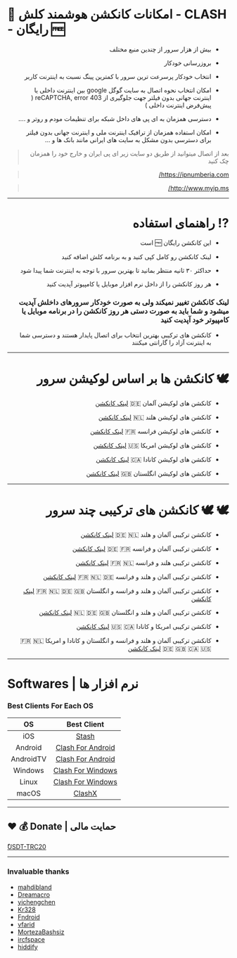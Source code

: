 # 📌  امکانات کانکشن هوشمند کلش - CLASH - رایگان 🆓

<div  dir="rtl">

- بیش از هزار سرور از چندین منبع مختلف
<div  dir="rtl">

- بروزرسانی خودکار
<div  dir="rtl">

- انتخاب خودکار پرسرعت ترین سرور با کمترین پینگ نسبت به اینترنت کاربر
<div  dir="rtl">

- امکان انتخاب نحوه اتصال به سایت گوگل google بین اینترنت داخلی یا اینترنت جهانی بدون فیلتر جهت جلوگیری از reCAPTCHA, error 403 ( پیش‌فرض اینترنت داخلی )
<div  dir="rtl">

- دسترسی همزمان به ای پی های داخل شبکه برای تنظیمات مودم و روتر و ....
<div  dir="rtl">

- امکان استفاده همزمان از ترافیک اینترنت ملی و اینترنت جهانی بدون فیلتر برای دسترسی بدون مشکل به سایت های ایرانی مانند بانک ها و ...

> بعد از اتصال میتوانید از طریق دو سایت زیر ای پی ایران و خارج خود را همزمان چک کنید

> https://ipnumberia.com/

> http://www.myip.ms/

<div  dir="rtl">

-----------------------
# ⁉️ راهنمای استفاده 

- این کانکشن رایگان 🆓 است
<div  dir="rtl">

- لینک کانکشن رو کامل کپی کنید و به برنامه کلش اضافه کنید
<div  dir="rtl">

- حداکثر ۳۰ ثانیه منتظر بمانید تا بهترین سرور با توجه به اینترنت شما پیدا شود
<div  dir="rtl">

- هر روز کانکشن  را از داخل نرم افزار موبایل یا کامپیوتر آپدیت کنید
### لینک کانکشن تغییر نمیکند ولی به صورت خودکار سرورهای داخلش آپدیت میشود و شما باید به صورت دستی هر روز کانکشن را در برنامه موبایل یا کامپیوتر خود آپدیت کنید
<div  dir="rtl">

- کانکشن های ترکیبی بهترین انتخاب برای اتصال پایدار هستند و دسترسی شما به اینترنت آزاد را گارانتی میکنند
<div  dir="rtl">

-----------------------
# 🕊️ کانکشن ها بر اساس لوکیشن سرور

- کانکشن های لوکیشن آلمان 🇩🇪 [لینک کانکشن](https://raw.githubusercontent.com/brommbromley/Smart-Clash/main/germany.yaml)
<div  dir="rtl">

- کانکشن های لوکیشن هلند 🇳🇱 [لینک کانکشن](https://raw.githubusercontent.com/brommbromley/Smart-Clash/main/netherlands.yaml)
<div  dir="rtl">

- کانکشن های لوکیشن فرانسه 🇫🇷 [لینک کانکشن](https://raw.githubusercontent.com/brommbromley/Smart-Clash/main/france.yaml)
<div  dir="rtl">

- کانکشن های لوکیشن امریکا 🇺🇸 [لینک کانکشن](https://raw.githubusercontent.com/brommbromley/Smart-Clash/main/us.yaml)
<div  dir="rtl">

- کانکشن های لوکیشن کانادا 🇨🇦 [لینک کانکشن](https://raw.githubusercontent.com/brommbromley/Smart-Clash/main/canada.yaml)
<div  dir="rtl">

- کانکشن های لوکیشن انگلستان 🇬🇧 [لینک کانکشن](https://raw.githubusercontent.com/brommbromley/Smart-Clash/main/uk.yaml)
<div  dir="rtl">


-----------------------
# 🕊️ 🕊️ کانکشن های ترکیبی چند سرور


- کانکشن ترکیبی آلمان و هلند 🇩🇪 🇳🇱 [لینک کانکشن](https://raw.githubusercontent.com/brommbromley/Smart-Clash/main/GermanyNetherlands.yaml)
<div  dir="rtl">


- کانکشن ترکیبی آلمان و فرانسه 🇩🇪 🇫🇷 [لینک کانکشن](https://raw.githubusercontent.com/brommbromley/Smart-Clash/main/GermanyFrance.yaml)
<div  dir="rtl">


- کانکشن ترکیبی هلند و فرانسه 🇫🇷 🇳🇱 [لینک کانکشن](https://raw.githubusercontent.com/brommbromley/Smart-Clash/main/NetherlandsFrance.yaml)
<div  dir="rtl">


- کانکشن ترکیبی آلمان و هلند و فرانسه 🇫🇷 🇳🇱 🇩🇪 [لینک کانکشن](https://raw.githubusercontent.com/brommbromley/Smart-Clash/main/GermanyNetherlandsFrance.yaml)
<div  dir="rtl">


- کانکشن ترکیبی آلمان و هلند و فرانسه و انگلستان 🇫🇷 🇳🇱 🇩🇪 🇬🇧 [لینک کانکشن](https://raw.githubusercontent.com/brommbromley/Smart-Clash/main/GermanyNetherlandsFranceUk.yaml)
<div  dir="rtl">


- کانکشن ترکیبی آلمان و هلند و انگلستان 🇳🇱 🇩🇪 🇬🇧 [لینک کانکشن](https://raw.githubusercontent.com/brommbromley/Smart-Clash/main/GermanyNetherlandsUk.yaml)
<div  dir="rtl">


- کانکشن ترکیبی امریکا و کانادا 🇺🇸 🇨🇦 [لینک کانکشن](https://raw.githubusercontent.com/brommbromley/Smart-Clash/main/UsaCanada.yaml)
<div  dir="rtl">


- کانکشن ترکیبی آلمان و هلند و فرانسه و انگلستان و کانادا و امریکا 🇫🇷 🇳🇱 🇩🇪 🇬🇧 🇨🇦 🇺🇸 [لینک کانکشن](https://raw.githubusercontent.com/brommbromley/Smart-Clash/main/GermanyNetherlandsFranceUkCanadaUs.yaml)
<div  dir="rtl">



-------------------------------------------------
<div  dir="ltr">

# Softwares | نرم افزار ها

  ### Best Clients For Each OS

|    OS   |              Best Client               |
|:-------:|:--------------------------------------:|
|   iOS   |            [Stash](https://apps.apple.com/us/app/stash-rule-based-proxy/id1596063349)         |
| Android |            [Clash For Android](https://play.google.com/store/apps/details?id=com.github.kr328.clash&hl=en&gl=US)         |
|AndroidTV|            [Clash For Android](https://github.com/Kr328/ClashForAndroid/releases)         |
| Windows |            [Clash For Windows](https://github.com/Fndroid/clash_for_windows_pkg/releases)         |
|  Linux  |           [Clash For Windows](https://github.com/Fndroid/clash_for_windows_pkg/releases)          |
|  macOS  |       [ClashX](https://github.com/yichengchen/clashX/releases) | [Clash For Windows](https://github.com/Fndroid/clash_for_windows_pkg/releases)     |



---
## ❤️ 💰 Donate | حمایت مالی

[َُUSDT-TRC20](https://github.com/brommbromley/Smart-Clash/blob/06dcd5c24c19dfdb6d42311e146b520ca723b338/Donate-USDT-TRC20.png)

---
### Invaluable thanks

- [mahdibland](https://github.com/mahdibland/V2RayAggregator) 
- [Dreamacro](https://github.com/Dreamacro/clash) 
- [yichengchen](https://github.com/yichengchen/clashX)  
- [Kr328](https://github.com/Kr328/ClashForAndroid) 
- [Fndroid](https://github.com/Fndroid/clash_for_windows_pkg) 
- [vfarid](https://github.com/vfarid) 
- [MortezaBashsiz](https://github.com/MortezaBashsiz) 
- [ircfspace](https://github.com/ircfspace) 
- [hiddify](https://github.com/hiddify/hiddify-config)  
